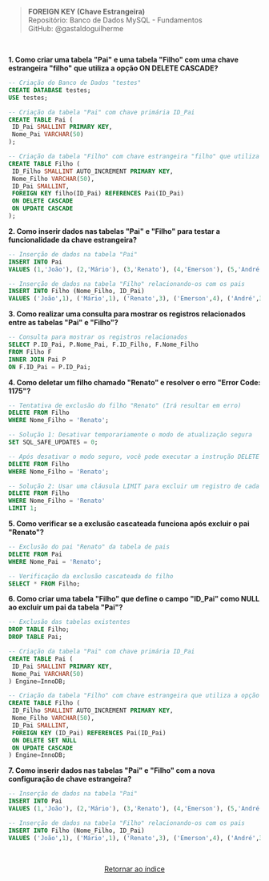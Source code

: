 > **FOREIGN KEY (Chave Estrangeira)**     
> Repositório: Banco de Dados MySQL - Fundamentos  
> GitHub: @gastaldoguilherme

&nbsp;


**1. Como criar uma tabela "Pai" e uma tabela "Filho" com uma chave estrangeira "filho" que utiliza a opção ON DELETE CASCADE?**

```sql
-- Criação do Banco de Dados "testes"
CREATE DATABASE testes;
USE testes;

-- Criação da tabela "Pai" com chave primária ID_Pai
CREATE TABLE Pai (
 ID_Pai SMALLINT PRIMARY KEY,
 Nome_Pai VARCHAR(50)
);

-- Criação da tabela "Filho" com chave estrangeira "filho" que utiliza a opção ON DELETE CASCADE
CREATE TABLE Filho (
 ID_Filho SMALLINT AUTO_INCREMENT PRIMARY KEY,
 Nome_Filho VARCHAR(50),
 ID_Pai SMALLINT,
 FOREIGN KEY filho(ID_Pai) REFERENCES Pai(ID_Pai)
 ON DELETE CASCADE
 ON UPDATE CASCADE
);
```

**2. Como inserir dados nas tabelas "Pai" e "Filho" para testar a funcionalidade da chave estrangeira?**

```sql
-- Inserção de dados na tabela "Pai"
INSERT INTO Pai
VALUES (1,'João'), (2,'Mário'), (3,'Renato'), (4,'Emerson'), (5,'André');

-- Inserção de dados na tabela "Filho" relacionando-os com os pais
INSERT INTO Filho (Nome_Filho, ID_Pai)
VALUES ('João',1), ('Mário',1), ('Renato',3), ('Emerson',4), ('André',3);
```

**3. Como realizar uma consulta para mostrar os registros relacionados entre as tabelas "Pai" e "Filho"?**

```sql
-- Consulta para mostrar os registros relacionados
SELECT P.ID_Pai, P.Nome_Pai, F.ID_Filho, F.Nome_Filho
FROM Filho F
INNER JOIN Pai P
ON F.ID_Pai = P.ID_Pai;
```

**4. Como deletar um filho chamado "Renato" e resolver o erro "Error Code: 1175"?**

```sql
-- Tentativa de exclusão do filho "Renato" (Irá resultar em erro)
DELETE FROM Filho
WHERE Nome_Filho = 'Renato';

-- Solução 1: Desativar temporariamente o modo de atualização segura
SET SQL_SAFE_UPDATES = 0;

-- Após desativar o modo seguro, você pode executar a instrução DELETE novamente
DELETE FROM Filho
WHERE Nome_Filho = 'Renato';

-- Solução 2: Usar uma cláusula LIMIT para excluir um registro de cada vez
DELETE FROM Filho
WHERE Nome_Filho = 'Renato'
LIMIT 1;
```

**5. Como verificar se a exclusão cascateada funciona após excluir o pai "Renato"?**

```sql
-- Exclusão do pai "Renato" da tabela de pais
DELETE FROM Pai
WHERE Nome_Pai = 'Renato';

-- Verificação da exclusão cascateada do filho
SELECT * FROM Filho;
```

**6. Como criar uma tabela "Filho" que define o campo "ID_Pai" como NULL ao excluir um pai da tabela "Pai"?**

```sql
-- Exclusão das tabelas existentes
DROP TABLE Filho;
DROP TABLE Pai;

-- Criação da tabela "Pai" com chave primária ID_Pai
CREATE TABLE Pai (
 ID_Pai SMALLINT PRIMARY KEY,
 Nome_Pai VARCHAR(50)
) Engine=InnoDB;

-- Criação da tabela "Filho" com chave estrangeira que utiliza a opção ON DELETE SET NULL
CREATE TABLE Filho (
 ID_Filho SMALLINT AUTO_INCREMENT PRIMARY KEY,
 Nome_Filho VARCHAR(50),
 ID_Pai SMALLINT,
 FOREIGN KEY (ID_Pai) REFERENCES Pai(ID_Pai)
 ON DELETE SET NULL
 ON UPDATE CASCADE
) Engine=InnoDB;
```

**7. Como inserir dados nas tabelas "Pai" e "Filho" com a nova configuração de chave estrangeira?**

```sql
-- Inserção de dados na tabela "Pai"
INSERT INTO Pai
VALUES (1,'João'), (2,'Mário'), (3,'Renato'), (4,'Emerson'), (5,'André');

-- Inserção de dados na tabela "Filho" relacionando-os com os pais
INSERT INTO Filho (Nome_Filho, ID_Pai)
VALUES ('João',1), ('Mário',1), ('Renato',3), ('Emerson',4), ('André',3);
```

&nbsp;    

<div align="center">
   
[Retornar ao índice](/README.md)

</div>
